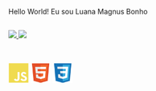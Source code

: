  Hello World! Eu sou Luana Magnus Bonho
##
<div style="display: flex">
  <a href="https://github.com/LuanaMagnusBonho">
  <img height="150em" src="https://github-readme-stats.vercel.app/api?username=luanamagnusbonho&show_icons=true&theme=bear&include_all_comits=true&count_private=true">
  <img height="130em" src="https://github-readme-stats.vercel.app/api/top-langs/?username=luanamagnusbonho&layout=compact&theme=bear&">
  </a>
</div>

##

<div style="display: inline_block"><br>
  <img align="center" alt="luana-Js" height="40" width="40" src="https://raw.githubusercontent.com/devicons/devicon/master/icons/javascript/javascript-plain.svg">
  <img align="center" alt="luana-HTML" height="40"  width="40" src="https://raw.githubusercontent.com/devicons/devicon/master/icons/html5/html5-original.svg">
  <img align="center" alt="luana-CSS" height="40" width="40" src="https://raw.githubusercontent.com/devicons/devicon/master/icons/css3/css3-original.svg">
</div>

